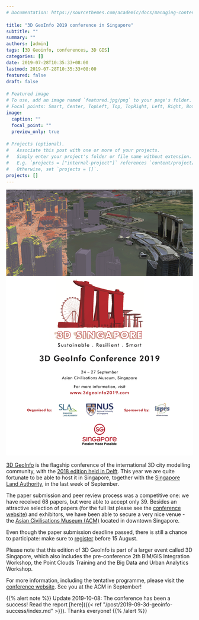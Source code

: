 ```yaml
---
# Documentation: https://sourcethemes.com/academic/docs/managing-content/

title: "3D GeoInfo 2019 conference in Singapore"
subtitle: ""
summary: ""
authors: [admin]
tags: [3D Geoinfo, conferences, 3D GIS]
categories: []
date: 2019-07-28T10:35:33+08:00
lastmod: 2019-07-28T10:35:33+08:00
featured: false
draft: false

# Featured image
# To use, add an image named `featured.jpg/png` to your page's folder.
# Focal points: Smart, Center, TopLeft, Top, TopRight, Left, Right, BottomLeft, Bottom, BottomRight.
image:
  caption: ""
  focal_point: ""
  preview_only: true

# Projects (optional).
#   Associate this post with one or more of your projects.
#   Simply enter your project's folder or file name without extension.
#   E.g. `projects = ["internal-project"]` references `content/project/deep-learning/index.md`.
#   Otherwise, set `projects = []`.
projects: []
---
```


![3D GeoInfo 2019 Conference Flyer](3D-GeoInfo-2019-Conference-Flyer.png)


[3D GeoInfo](https://www.3dgeoinfo2019.com/) is the flagship conference of the international 3D city modelling community, with the [2018 edition held in Delft](https://3d.bk.tudelft.nl/events/3dgeoinfo2018/).
This year we are quite fortunate to be able to host it in Singapore, together with the [Singapore Land Authority](http://sla.gov.sg), in the last week of September.

The paper submission and peer review process was a competitive one: we have received 68 papers, but were able to accept only 39.
Besides an attractive selection of papers (for the full list please see the [conference website](https://www.3dgeoinfo2019.com/)) and exhibitors, we have been able to secure a very nice venue - the [Asian Civilisations Museum (ACM)](https://www.acm.org.sg/) located in downtown Singapore.

Even though the paper submission deadline passed, there is still a chance to participate: make sure to [register](https://events.miceneurol.com/3d-geoinfo-2019/register/Site/Register) before 15 August.

Please note that this edition of 3D GeoInfo is part of a larger event called 3D Singapore, which also includes the pre-conference 2th BIM/GIS Integration Workshop, the Point Clouds Training and the Big Data and Urban Analytics Workshop.

For more information, including the tentative programme, please visit the [conference website](https://www.3dgeoinfo2019.com/).
See you at the ACM in September!

{{% alert note %}}
Update 2019-10-08: The conference has been a success! Read the report [here]({{< ref "/post/2019-09-3d-geoinfo-success/index.md" >}}). Thanks everyone!
{{% /alert %}}
